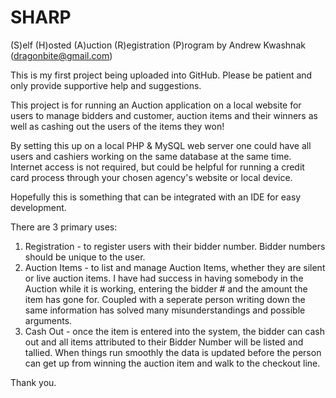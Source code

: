 # SHARP
(S)elf (H)osted (A)uction (R)egistration (P)rogram by Andrew Kwashnak (dragonbite@gmail.com)

This is my first project being uploaded into GitHub. Please be patient and only provide supportive help and suggestions. 

This project is for running an Auction application on a local website for users to manage bidders and customer, auction items and their winners as well as cashing out the users of the items they won!

By setting this up on a local PHP & MySQL web server one could have all users and cashiers working on the same database at the same time. Internet access is not required, but could be helpful for running a credit card process through your chosen agency's website or local device.

Hopefully this is something that can be integrated with an IDE for easy development.

There are 3 primary uses:
  1. Registration - to register users with their bidder number. Bidder numbers should be unique to the user.
  2. Auction Items - to list and manage Auction Items, whether they are silent or live auction items.  I have had success in having somebody in the Auction while it is working, entering the bidder # and the amount the item has gone for.  Coupled with a seperate person writing down the same information has solved many misunderstandings and possible arguments.
  3. Cash Out - once the item is entered into the system, the bidder can cash out and all items attributed to their Bidder Number will be listed and tallied.  When things run smoothly the data is updated before the person can get up from winning the auction item and walk to the checkout line.

Thank you.
